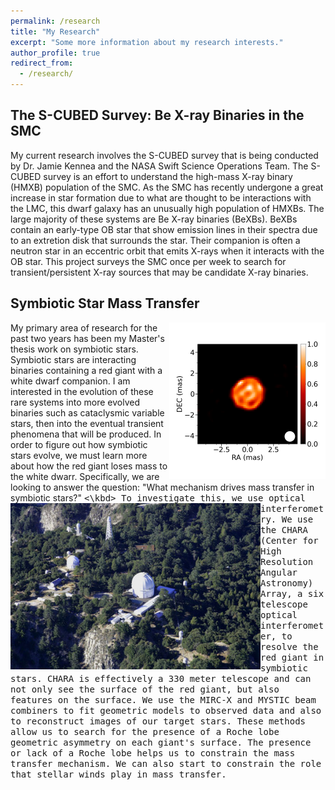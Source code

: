 ```yaml
---
permalink: /research
title: "My Research"
excerpt: "Some more information about my research interests."
author_profile: true
redirect_from: 
  - /research/
---
```


The S-CUBED Survey: Be X-ray Binaries in the SMC
-----

My current research involves the S-CUBED survey that is being conducted by Dr. Jamie Kennea and the NASA Swift Science Operations Team. The S-CUBED survey is an effort to understand the high-mass X-ray binary (HMXB) population of the SMC. As the SMC has recently undergone a great increase in star formation due to what are thought to be interactions with the LMC, this dwarf galaxy has an unusually high population of HMXBs. The large majority of these systems are Be X-ray binaries (BeXBs). BeXBs contain an early-type OB star that show emission lines in their spectra due to an extretion disk that surrounds the star. Their companion is often a neutron star in an eccentric orbit that emits X-rays when it interacts with the OB star. This project surveys the SMC once per week to search for transient/persistent X-ray sources that may be candidate X-ray binaries. 


Symbiotic Star Mass Transfer
-----

<img align="right" src="/images/stacked_SU_Lyn_p_10chain.png" alt="SU Lyn" width="250"/>
My primary area of research for the past two years has been my Master's thesis work on symbiotic stars. Symbiotic stars are interacting binaries containing a red giant with a white dwarf companion. I am interested in the evolution of these rare systems into more evolved binaries such as cataclysmic variable stars, then into the eventual transient phenomena that will be produced. In order to figure out how symbiotic stars evolve, we must learn more about how the red giant loses mass to the white dwarr. Specifically, we are looking to answer the question: "What mechanism drives mass transfer in symbiotic stars?"


<kbd>
  <img align="left" src="/images/aerial_Simison.jpg" alt="CHARA" width="400"/>
<\kbd>
To investigate this, we use optical interferometry. We use the CHARA (Center for High Resolution Angular Astronomy) Array, a six telescope optical interferometer, to resolve the red giant in symbiotic stars. CHARA is effectively a 330 meter telescope and can not only see the surface of the red giant, but also features on the surface. We use the MIRC-X and MYSTIC beam combiners to fit geometric models to observed data and also to reconstruct images of our target stars. These methods allow us to search for the presence of a Roche lobe geometric asymmetry on each giant's surface. The presence or lack of a Roche lobe helps us to constrain the mass transfer mechanism. We can also start to constrain the role that stellar winds play in mass transfer.
